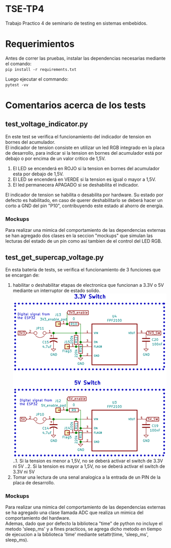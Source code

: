 # TSE-TP4
Trabajo Practico 4 de seminario de testing en sistemas embebidos.  

# Requerimientos  
Antes de correr las pruebas, instalar las dependencias necesarias mediante el comando:  
`pip install -r requirements.txt` 

Luego ejecutar el commando:  
`pytest -vv`  

# Comentarios acerca de los tests  
## test_voltage_indicator.py  
En este test se verifica el funcionamiento del indicador de tension en bornes del acumulador.  
El indicador de tension consiste en utilizar un led RGB integrado en la placa de desarrollo, para indicar si la tension en bornes del acumulador está por debajo o por encima de un valor critico de 1,5V.  
1.  El LED se encenderá en ROJO si la tension en bornes del acumulador esta por debajo de 1,5V.  
2.  El LED se encenderá en VERDE si la tension es igual o mayor a 1,5V.  
3.  El led permanecera APAGADO si se deshabilita el indicador.  

El indicador de tension se habilita o desabilita por hardware. Su estado por defecto es habilitado, en caso de querer deshabilitarlo se deberá hacer un corto a GND del pin "P10", contribuyendo este estado al ahorro de energía.  
### Mockups 
Para realizar una mimica del comportamiento de las dependencias externas se han agregado dos clases en la seccion "mockups" que simulan las lecturas del estado de un pin como así tambien de el control del LED RGB.  

## test_get_supercap_voltage.py
En esta bateria de tests, se verifica el funcionamiento de 3 funciones que se encargan de:
1.  habilitar o deshabilitar etapas de electronica que funcionan a 3.3V o 5V mediante un interruptor de estado solido.  
![switches](https://github.com/snorkman88/TSE-TP4/blob/main/switches.png)  
..1. Si la tension es menor a 1,5V, no se deberá activar el switch de 3.3V ni 5V
..2. Si la tension es mayor a 1,5V, no se deberá activar el switch de 3.3V ni 5V
2. Tomar una lectura de una senal analogica a la entrada de un PIN de la placa de desarrollo.  

### Mockups
Para realizar una mimica del comportamiento de las dependencias externas se ha agregado una clase llamada ADC que realiza un mimica del comportamiento del hardware.  
Ademas, dado que por defecto la biblioteca "time" de python no incluye el metodo 'sleep_ms' y a fines practicos, se agrega dicho metodo en tiempo de ejecucion a la biblioteca 'time' mediante setattr(time, 'sleep_ms', sleep_ms).
